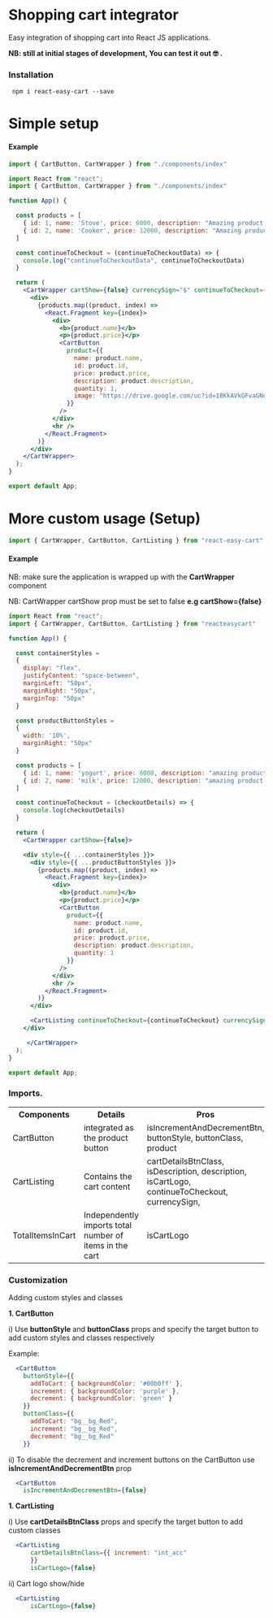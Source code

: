 # Shopping cart integrator
<p>Easy integration of shopping cart into React JS applications.</p>
<b>NB: still at initial stages of development, You can test it out  🤓 .</b>

### Installation
```
 npm i react-easy-cart --save
```
# Simple setup
#### Example

```jsx
import { CartButton, CartWrapper } from "./components/index"
```

```jsx
import React from "react";
import { CartButton, CartWrapper } from "./components/index"

function App() {

  const products = [
    { id: 1, name: 'Stove', price: 6000, description: "Amazing product for cooking faster" },
    { id: 2, name: 'Cooker', price: 12000, description: "Amazing product for cooking faster" },
  ]

  const continueToCheckout = (continueToCheckoutData) => {
    console.log("continueToCheckoutData", continueToCheckoutData)
  }

  return (
    <CartWrapper cartShow={false} currencySign="$" continueToCheckout={continueToCheckout}>
      <div>
        {products.map((product, index) =>
          <React.Fragment key={index}>
            <div>
              <b>{product.name}</b>
              <p>{product.price}</p>
              <CartButton
                product={{
                  name: product.name,
                  id: product.id,
                  price: product.price,
                  description: product.description,
                  quantity: 1,
                  image: "https://drive.google.com/uc?id=18KkAVkGFvaGNqPy2DIvTqmUH_nk39o3z"
                }}
              />
            </div>
            <hr />
          </React.Fragment>
        )}
      </div>
    </CartWrapper>
  );
}

export default App;
```

# More custom usage (Setup)

```jsx
import { CartWrapper, CartButton, CartListing } from "react-easy-cart"

```

#### Example

<p>NB: make sure the application is wrapped up with the <b>CartWrapper</b> component</p>
<p>NB: CartWrapper cartShow prop must be set to false <b>e.g cartShow={false}</b> </p>

```jsx
import React from "react";
import { CartWrapper, CartButton, CartListing } from "reacteasycart"

function App() {

  const containerStyles =
  {
    display: "flex",
    justifyContent: "space-between",
    marginLeft: "50px",
    marginRight: "50px",
    marginTop: "50px"
  }

  const productButtonStyles =
  {
    width: '10%',
    marginRight: "50px"
  }

  const products = [
    { id: 1, name: 'yogurt', price: 6000, description: "amazing product for cooking faster" },
    { id: 2, name: 'milk', price: 12000, description: "amazing product for cooking faster" },
  ]

  const continueToCheckout = (checkoutDetails) => {
    console.log(checkoutDetails)
  }

  return (
    <CartWrapper cartShow={false}>

    <div style={{ ...containerStyles }}>
      <div style={{ ...productButtonStyles }}>
        {products.map((product, index) =>
          <React.Fragment key={index}>
            <div>
              <b>{product.name}</b>
              <p>{product.price}</p>
              <CartButton
                product={{
                  name: product.name,
                  id: product.id,
                  price: product.price,
                  description: product.description,
                  quantity: 1
                }}
              />
            </div>
            <hr />
          </React.Fragment>
        )}
      </div>

      <CartListing continueToCheckout={continueToCheckout} currencySign="$" />
    </div>

     </CartWrapper>
  );
}

export default App;


```

### Imports.
<table>
  <tr>
    <th>Components</th>
    <th>Details</th>
    <th>Pros</th>
  </tr>
  <tr>
    <td>CartButton</td>
      <td>
      integrated as the product button
    </td>
    <td>
      isIncrementAndDecrementBtn,
      buttonStyle,
      buttonClass,
      product
    </td>
  </tr>
  <tr>
    <td>CartListing</td>
    <td>Contains the cart content</td>
    <td>
        cartDetailsBtnClass,
        isDescription,
        description,
        isCartLogo,
        continueToCheckout,
        currencySign,
    </td>
  </tr>
  <tr>
    <td>TotalItemsInCart</td>
    <td>
    Independently imports total  number of items in the cart
    </td>
    <td>isCartLogo </td>
  </tr>
</table>

### Customization
<p>Adding custom styles and classes</p>
<p><b>1. CartButton</b></p>
  i) Use <b>buttonStyle</b> and <b>buttonClass</b>  props and specify the target button to add custom styles and classes respectively

Example:
  ```jsx
    <CartButton
      buttonStyle={{
        addToCart: { backgroundColor: '#00b0ff' },
        increment: { backgroundColor: 'purple' },
        decrement: { backgroundColor: 'green' }
      }}
      buttonClass={{
        addToCart: "bg__bg_Red",
        increment: "bg__bg_Red",
        decrement: "bg__bg_Red"
      }}
  ```

  ii) To disable the decrement and increment buttons on the CartButton use <b>isIncrementAndDecrementBtn</b> prop

  ```jsx
    <CartButton
      isIncrementAndDecrementBtn={false}
  ```

<p><b>1. CartListing</b></p>
  i) Use <b>cartDetailsBtnClass</b>  props and specify the target button to add custom classes

  ```jsx
    <CartListing
        cartDetailsBtnClass={{ increment: "int_acc" 
        }}
        isCartLogo={false}
```

ii) Cart logo show/hide

  ```jsx
    <CartListing
        isCartLogo={false}
```

